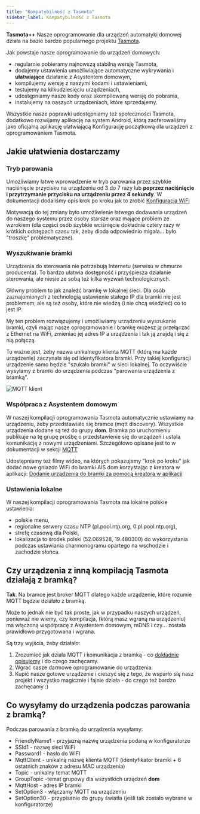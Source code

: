 ```yaml
---
title: "Kompatybilność z Tasmota"
sidebar_label: Kompatybilność z Tasmota
---
```


**Tasmota++**
Nasze oprogramowanie dla urządzeń automatyki domowej działa na bazie bardzo popularnego projektu [Tasmota](https://github.com/arendst/Tasmota).

Jak powstaje nasze oprogramowanie do urządzeń domowych:
- regularnie pobieramy najnowszą stabilną wersję Tasmota,
- dodajemy ustawienia umożliwiające automatyczne wykrywania i **ułatwiające** działanie z Asystentem domowym,
- kompilujemy wersję z naszymi kodami i ustawieniami,
- testujemy na kilkudziesięciu urządzeniach,
- udostępniamy nasze kody oraz skompilowaną wersję do pobrania,
- instalujemy na naszych urządzeniach, które sprzedajemy.

Wszystkie nasze poprawki udostępniamy też społeczności Tasmota, dodatkowo rozwijamy aplikację na system Android, którą zaoferowaliśmy jako oficjalną aplikację ułatwiającą Konfigurację początkową dla urządzeń z oprogramowaniem Tasmota.


## Jakie ułatwienia dostarczamy

### Tryb parowania

Umożliwiamy łatwe wprowadzenie w tryb parowania przez szybkie naciśnięcie przycisku na urządzeniu od 3 do 7 razy lub **poprzez naciśnięcie i przytrzymanie przycisku na urządzeniu przez 4 sekundy**.
W dokumentacji dodaliśmy opis krok po kroku jak to zrobić [Konfiguracja WiFi](/docs/ais_iot_browser.html#konfiguracja-wi-fi)

Motywacją do tej zmiany było umożliwienie łatwego dodawania urządzeń do naszego systemu przez osoby starsze oraz mające problem ze wzrokiem (dla części osób szybkie wciśnięcie dokładnie cztery razy w krótkich odstępach czasu tak, żeby dioda odpowiednio migała... było "troszkę" problematyczne).

### Wyszukiwanie bramki

Urządzenia do sterowania nie potrzebują Internetu (serwisu w chmurze producenta). To bardzo ułatwia dostępność i przyśpiesza działanie sterowania, ale niesie ze sobą też kilka wyzwań technologicznych.

Główny problem to jak znaleźć bramkę w lokalnej sieci. Dla osób zaznajomionych z technologią ustawienie stałego IP dla bramki nie jest problemem, ale są też osoby, które nie wiedzą (i nie chcą wiedzieć) co to jest IP.

My ten problem rozwiązujemy i umożliwiamy urządzeniu wyszukanie bramki, czyli mając nasze oprogramowanie i bramkę możesz ją przełączać z Ethernet na WiFi, zmieniać jej adres IP a urządzenia i tak ją znajdą i się z nią połączą.

Tu ważne jest, żeby nazwa unikalnego klienta MQTT (którą ma każde urządzenie) zaczynała się od identyfikatora bramki. Przy takiej konfiguracji urządzenie samo będzie "szukało bramki" w sieci lokalnej. To oczywiście wysyłamy z bramki do urządzenia podczas "parowania urządzenia z bramką".

![MQTT klient](/img/en/faq/mqtt_client_dom.png)


### Współpraca z Asystentem domowym

W naszej kompilacji oprogramowania Tasmota automatycznie ustawiamy na urządzeniu, żeby przedstawiało się bramce (mqtt discovery). Wszystkie urządzenia dodane są też do grupy **dom**. Bramka po uruchomieniu publikuje na tę grupę prośbę o przedstawienie się do urządzeń i ustala komunikację z nowymi urządzeniami. Szczegółowo opisane jest to w dokumentacji w sekcji [MQTT](/docs/ais_bramka_mqtt.html)

Udostępniamy też filmy wideo, na których pokazujemy "krok po kroku" jak dodać nowe gniazdo WiFi do bramki AIS dom korzystając z kreatora w aplikacji:
[Dodanie urządzenia do bramki za pomocą kreatora w aplikacji](/docs/ais_iot_gate.html)

### Ustawienia lokalne

W naszej kompilacji oprogramowania Tasmota ma lokalne polskie ustawienia:
- polskie menu,
- regionalne serwery czasu NTP (pl.pool.ntp.org, 0.pl.pool.ntp.org),
- strefę czasową dla Polski,
- lokalizacja to środek polski (52.069528, 19.480300) do wykorzystania podczas ustawiania charmonogramu opartego na wschodzie i zachodzie słońca.



## Czy urządzenia z inną kompilacją Tasmota działają z bramką?

**Tak**. Na bramce jest broker MQTT dlatego każde urządzenie, które rozumie MQTT będzie działało z bramką.

Może to jednak nie być tak proste, jak w przypadku naszych urządzeń, ponieważ nie wiemy, czy kompilacja, (którą masz wgraną na urządzeniu) ma włączoną współpracę z Asystentem domowym, mDNS i czy... została prawidłowo przygotowana i wgrana.

Są trzy wyjścia, żeby działało:

1. Zrozumieć jak działa MQTT i komunikacja z bramką - co [dokładnie opisujemy](/docs/ais_bramka_mqtt.html) i do czego zachęcamy.
2. Wgrać nasze darmowe oprogramowanie do urządzenia.
3. Kupić nasze gotowe urządzenie i cieszyć się z tego, że wsparło się nasz projekt i wszystko magicznie i fajnie działa - do czego też bardzo zachęcamy :)


## Co wysyłamy do urządzenia podczas parowania z bramką?

Podczas parowania z bramką do urządzenia wysyłamy:
- FriendlyName1 - przyjazną nazwę urządzenia podaną w konfiguratorze
- SSId1 - nazwę sieci WiFi
- Password1 - hasło do WiFI
- MqttClient - unikalną nazwę klienta MQTT (identyfikator bramki + 6 ostatnich znaków z adresu MAC urządzenia)
- Topic - unikalny temat MQTT
- GroupTopic -temat grupowy dla wszystkich urządzeń **dom**
- MqttHost - adres IP bramki
- SetOption3 - włączamy MQTT na urządzeniu
- SetOption30 - przypisanie do grupy światła (jeśli tak zostało wybrane w konfiguratorze)
